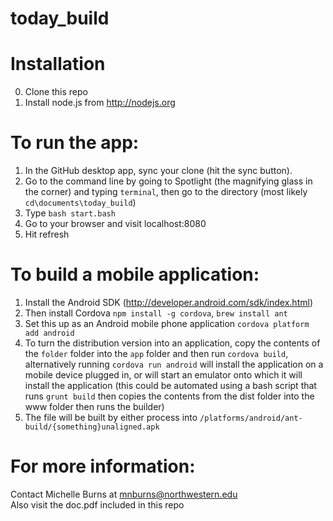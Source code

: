today_build
===========

Installation
============

0. Clone this repo
1. Install node.js from http://nodejs.org

To run the app:
===============

1. In the GitHub desktop app, sync your clone (hit the sync button).
2. Go to the command line by going to Spotlight (the magnifying glass in the corner) and typing `terminal`, then go to the directory (most likely `cd\documents\today_build`)
3. Type `bash start.bash`
4. Go to your browser and visit localhost:8080
5. Hit refresh

To build a mobile application:
==============================

1. Install the Android SDK (http://developer.android.com/sdk/index.html)
2. Then install Cordova `npm install -g cordova`, `brew install ant`
3. Set this up as an Android mobile phone application `cordova platform add android`
4. To turn the distribution version into an application, copy the contents of the `folder` folder into the `app` folder and then run `cordova build`, alternatively running `cordova run android` will install the application on a mobile device plugged in, or will start an emulator onto which it will install the application (this could be automated using a bash script that runs `grunt build` then copies the contents from the dist folder into the www folder then runs the builder) 
5. The file will be built by either process into `/platforms/android/ant-build/{something}unaligned.apk`

For more information:
=====================

Contact Michelle Burns at mnburns@northwestern.edu  
Also visit the doc.pdf included in this repo
